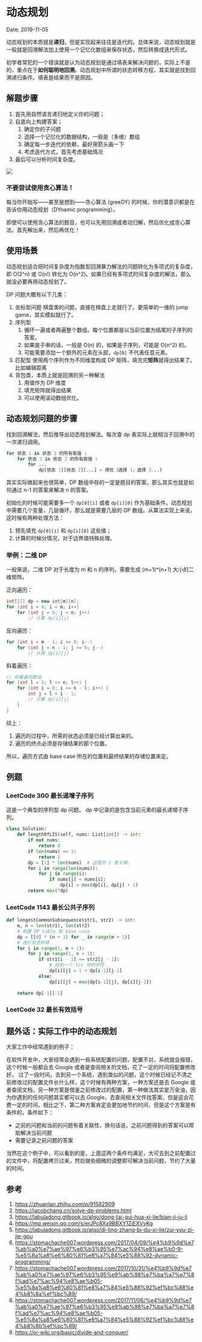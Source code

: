 # 动态规划

Date: 2019-11-05

动态规划的本质就是**递归**，但是实现起来往往是迭代的。总体来说，动态规划就是一般就是回溯解法加上使用一个记忆化数组来保存状态，然后转换成迭代形式。

初学者常犯的一个错误就是认为动态规划是通过填表来解决问题的，实际上不是的，重点在于**如何聪明地回溯**。动态规划中所谓的状态转移方程，其实就是找到回溯递归条件。填表是结果而不是原因。

## 解题步骤

1. 首先用自然语言递归地定义你的问题；
2. 自底向上构建答案；
    1. 确定你的子问题
    2. 选择一个记忆化的数据结构，一般是（多维）数组
    3. 确定每一步迭代的依赖，最好用箭头画一下
    4. 考虑迭代方式，首先考虑基础情况
3. 最后可以分析时间复杂度。

![](./04-dynamic-programming_images/dependencies.png)

### 不要尝试使用贪心算法！

每当你开始写——甚至是想到——贪心算法 (greeDY) 的时候，你的潜意识都是在告诉你用动态规划（DYnamic programming）。

即使可以使用贪心算法的题目，也可以先用回溯或者动归解，然后优化成贪心算法。首先解出来，然后再优化！

## 使用场景

动态规划适合把时间复杂度为指数型回溯暴力解法的问题转化为多项式的复杂度，即 O(2^n) 或 O(n!) 转化为 O(n^2)。如果已经有多项式时间复杂度的解法，那么就没必要再用动态规划了。

DP 问题大概有以下几类：

1. 坐标型问题
    棋盘类的问题，直接在棋盘上走就行了。更简单的一维的 jump game，其实模拟就行了。
2. 序列型
    1. 循环一遍或者两遍整个数组。每个位置都是以当前位置为结尾的子序列的答案。
    2. 如果是子串的话，一般是 O(n) 的，如果是子序列，可能是 O(n^2) 的。
    3. 可能需要添加一个额外的元素在头部，`dp[0]` 不代表任意元素。
3. 匹配型 
    使用两个序列作为不同维度构成 DP 矩阵，填充完**矩阵**就得出结果了。比如编辑距离
4. 背包类，本质上就是回溯的另一种解法
    1. 用值作为 DP 维度
    2. 填充矩阵就得出结果
    3. 可以使用滚动数组优化。

## 动态规划问题的步骤

找到回溯解法，然后推导出动态规划解法。每次查 dp 表实际上就相当于回溯中的一次递归调用。

```py
for 状态 1 in 状态 1 的所有取值 :
    for 状态 2 in 状态 2 的所有取值 :
        for ...
            dp[状态 1][状态 2][...] = 择优（选择 1，选择 2...)
```

其实实际做起来也很简单，DP 数组中存的一定是题目的答案，那么其实也就是如何通过 n-1 的答案来解决 n 的答案。

初始化的时候可能需要多一个 `dp[0][i]` 或者 `dp[i][0]` 作为基础条件。动态规划中需要几个变量，几层循环，那么就是需要几层的 DP 数组。从算法实现上来说，这时候有两种处理方法：

1. 预先填充 `dp[0][i]` 和 `dp[i][0]` 这些值；
2. 计算的时候分情况，对于边界值特殊处理。

### 举例：二维 DP

一般来说，二维 DP 对于长度为 m 和 n 的序列，需要生成 (m+1)*(n+1) 大小的二维矩阵。

正向遍历：

```C++
int[][] dp = new int[m][n];
for (int i = 0; i < m; i++)
    for (int j = 0; j < n; j++)
        // 计算 dp[i][j]
```

反向遍历：

```C++
for (int i = m - 1; i >= 0; i--)
    for (int j = n - 1; j >= 0; j--)
        // 计算 dp[i][j]
```

斜着遍历：

```C++
// 斜着遍历数组
for (int l = 2; l <= n; l++) {
    for (int i = 0; i <= n - l; i++) {
        int j = l + i - 1;
        // 计算 dp[i][j]
    }
}
```

综上：

1. 遍历的过程中，所需的状态必须是已经计算出来的。
2. 遍历的终点必须是存储结果的那个位置。

所以，遍历方式由 base case 所在的位置和最终结果的存储位置来定。

## 例题

### LeetCode 300 最长递增子序列

这是一个典型的序列型 dp 问题。 dp 中记录的是包含当前元素的最长递增子序列。

```Python
class Solution:
    def lengthOfLIS(self, nums: List[int]) -> int:
        if not nums:
            return 0
        if len(nums) == 1:
            return 1
        dp = [1] * len(nums)  # 这里的 1 是关键。
        for i in range(len(nums)):
            for j in range(i):
                if nums[j] < nums[i]:
                    dp[i] = max(dp[i], dp[j] + 1)
        return max(*dp)
```

### LeetCode 1143 最长公共子序列

```Python
def longestCommonSubsequence(str1, str2) -> int:
    m, n = len(str1), len(str2)
    # 构建 DP table 和 base case
    dp = [[0] * (n + 1) for _ in range(m + 1)]
    # 进行状态转移
    for i in range(1, m + 1):
        for j in range(1, n + 1):
            if str1[i - 1] == str2[j - 1]:
                # 找到一个 lcs 中的字符
                dp[i][j] = 1 + dp[i-1][j-1]
            else:
                dp[i][j] = max(dp[i-1][j], dp[i][j-1])
        
    return dp[-1][-1]
```

### LeetCode 32 最长有效括号

## 题外话：实际工作中的动态规划

大家工作中经常遇到的例子：

在软件开发中，大家经常会遇到一些系统配置的问题，配置不对，系统就会报错，这个时候一般都会去 Google 或者是查阅相关的文档，花了一定的时间将配置修改好。
过了一段时间，去到另一个系统，遇到类似的问题，这个时候已经记不清之前修改过的配置文件长什么样，这个时候有两种方案，一种方案还是去 Google 或者查阅文档，另一种方案是借鉴之前修改过的配置，第一种做法其实是万金油，因为你遇到的任何问题其实都可以去 Google，去查阅相关文件找答案，但是这会花费一定的时间，相比之下，第二种方案肯定会更加地节约时间，但是这个方案是有条件的，条件如下：

- 之前的问题和当前的问题有着关联性，换句话说，之前问题得到的答案可以帮助解决当前问题
- 需要记录之前问题的答案

当然在这个例子中，可以看到的是，上面这两个条件均满足，大可去到之前配置过的文件中，将配置拷贝过来，然后做些细微的调整即可解决当前问题，节约了大量的时间。

## 参考

1. https://zhuanlan.zhihu.com/p/91582909
2. https://jacobchang.cn/solve-dp-problems.html
3. https://labuladong.gitbook.io/algo/dong-tai-gui-hua-xi-lie/bian-ji-ju-li
4. https://mp.weixin.qq.com/s/erJPc8Xx9BBXY1ZiEXVvKg
5. https://labuladong.gitbook.io/algo/di-ling-zhang-bi-du-xi-lie/zui-you-zi-jie-gou
6. https://stomachache007.wordpress.com/2017/04/09/%e4%b9%9d%e7%ab%a0%e7%ae%97%e6%b3%95%e7%ac%94%e8%ae%b0-9-%e5%8a%a8%e6%80%81%e8%a7%84%e5%88%92-dynamic-programming/
7. https://stomachache007.wordpress.com/2017/10/31/%e4%b9%9d%e7%ab%a0%e7%ae%97%e6%b3%95%e9%ab%98%e7%ba%a7%e7%8f%ad%e7%ac%94%e8%ae%b05-%e5%8a%a8%e6%80%81%e8%a7%84%e5%88%92%ef%bc%88%e4%b8%8a%ef%bc%89/
8. https://stomachache007.wordpress.com/2017/11/06/%e4%b9%9d%e7%ab%a0%e7%ae%97%e6%b3%95%e9%ab%98%e7%ba%a7%e7%8f%ad%e7%ac%94%e8%ae%b05-%e5%8a%a8%e6%80%81%e8%a7%84%e5%88%92%ef%bc%88%e4%b8%8b%ef%bc%89/
9. https://oi-wiki.org/basic/divide-and-conquer/